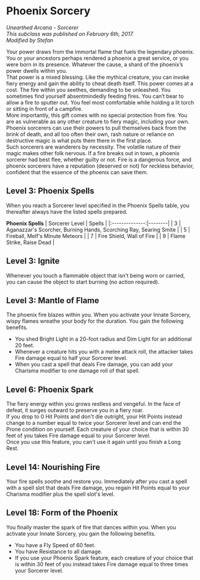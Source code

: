 # Phoenix Sorcery
*Unearthed Arcana - Sorcerer*  
*This subclass was published on February 6th, 2017.*  
*Modified by Stefan*  

Your power draws from the immortal flame that fuels the legendary phoenix. You or your ancestors perhaps rendered a phoenix a great service, or you were born in its presence. Whatever the cause, a shard of the phoenix’s power dwells within you.  
That power is a mixed blessing. Like the mythical creature, you can invoke fiery energy and gain the ability to cheat death itself. This power comes at a cost. The fire within you seethes, demanding to be unleashed. You sometimes find yourself absentmindedly feeding fires. You can’t bear to allow a fire to sputter out. You feel most comfortable while holding a lit torch or sitting in front of a campfire.  
More importantly, this gift comes with no special protection from fire. You are as vulnerable as any other creature to fiery magic, including your own. Phoenix sorcerers can use their powers to pull themselves back from the brink of death, and all too often their own, rash nature or reliance on destructive magic is what puts them there in the first place.  
Such sorcerers are wanderers by necessity. The volatile nature of their magic makes other folk nervous. If a fire breaks out in town, a phoenix sorcerer had best flee, whether guilty or not. Fire is a dangerous force, and phoenix sorcerers have a reputation (deserved or not) for reckless behavior, confident that the essence of the phoenix can save them.

## Level 3: Phoenix Spells
When you reach a Sorcerer level specified in the Phoenix Spells table, you thereafter always have the listed spells prepared.

**Phoenix Spells**
| Sorcerer Level | Spells |
|:--------------:|--------|
| 3              | Aganazzar's Scorcher, Burning Hands, Scorching Ray, Searing Smite |
| 5              | Fireball, Melf's Minute Meteors |
| 7              | Fire Shield, Wall of Fire |
| 9              | Flame Strike, Raise Dead |

## Level 3: Ignite
Whenever you touch a flammable object that isn't being worn or carried, you can cause the object to start burning (no action required).

## Level 3: Mantle of Flame
The phoenix fire blazes within you. When you activate your Innate Sorcery, wispy flames wreathe your body for the duration. You gain the following benefits.  
- You shed Bright Light in a 20-foot radius and Dim Light for an additional 20 feet.
- Whenever a creature hits you with a melee attack roll, the attacker takes Fire damage equal to half your Sorcerer level.
- When you cast a spell that deals Fire damage, you can add your Charisma modifier to one damage roll of that spell.

## Level 6: Phoenix Spark
The fiery energy within you grows restless and vengeful. In the face of defeat, it surges outward to preserve you in a fiery roar.  
If you drop to 0 Hit Points and don't die outright, your Hit Points instead change to a number equal to twice your Sorcerer level and can end the Prone condition on yourself. Each creature of your choice that is within 30 feet of you takes Fire damage equal to your Sorcerer level.  
Once you use this feature, you can't use it again until you finish a Long Rest.

## Level 14: Nourishing Fire
Your fire spells soothe and restore you. Immediately after you cast a spell with a spell slot that deals Fire damage, you regain Hit Points equal to your Charisma modifier plus the spell slot's level.

## Level 18: Form of the Phoenix
You finally master the spark of fire that dances within you. When you activate your Innate Sorcery, you gain the following benefits.
- You have a Fly Speed of 60 feet.
- You have Resistance to all damage.
- If you use your Phoenix Spark feature, each creature of your choice that is within 30 feet of you instead takes Fire damage equal to three times your Sorcerer level.